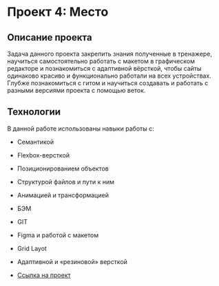 # Проект 4: Место

## Описание проекта

Задача данного проекта закрепить знания полученные в тренажере, научиться самостоятельно работать с макетом в графическом редакторе и познакомиться с адаптивной вёрсткой, чтобы сайты одинаково красиво и функционально работали на всех устройствах. Глубже познакомиться с гитом и научиться создавать и работать с разными версиями проекта с помощью веток.

## Технологии

В данной работе использованы навыки работы с:
* Семантикой
* Flexbox-версткой
* Позиционированием объектов
* Структурой файлов и пути к ним
* Анимацией и трансформацией
* БЭМ
* GIT
* Figma и работой с макетом
* Grid Layot
* Адаптивной и «резиновой» версткой



* [Ссылка на проект]()
